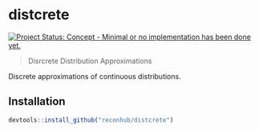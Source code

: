 # distcrete

[![Project Status: Concept - Minimal or no implementation has been done yet.](http://www.repostatus.org/badges/latest/concept.svg)](http://www.repostatus.org/#concept)

> Disrcrete Distribution Approximations

Discrete approximations of continuous distributions.

## Installation

```r
devtools::install_github("reconhub/distcrete")
```

